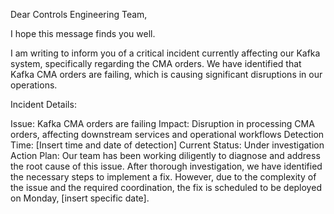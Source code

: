 Dear Controls Engineering Team,

I hope this message finds you well.

I am writing to inform you of a critical incident currently affecting our Kafka system, specifically regarding the CMA orders. We have identified that Kafka CMA orders are failing, which is causing significant disruptions in our operations.

Incident Details:

Issue: Kafka CMA orders are failing
Impact: Disruption in processing CMA orders, affecting downstream services and operational workflows
Detection Time: [Insert time and date of detection]
Current Status: Under investigation
Action Plan:
Our team has been working diligently to diagnose and address the root cause of this issue. After thorough investigation, we have identified the necessary steps to implement a fix. However, due to the complexity of the issue and the required coordination, the fix is scheduled to be deployed on Monday, [insert specific date].
